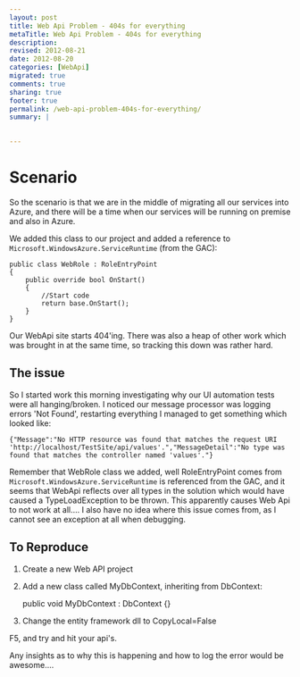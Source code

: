 ```yaml
---
layout: post
title: Web Api Problem - 404s for everything
metaTitle: Web Api Problem - 404s for everything
description: 
revised: 2012-08-21
date: 2012-08-20
categories: [WebApi]
migrated: true
comments: true
sharing: true
footer: true
permalink: /web-api-problem-404s-for-everything/
summary: | 
  

---
```

# Scenario
So the scenario is that we are in the middle of migrating all our services into Azure, and there will be a time when our services will be running on premise and also in Azure.

We added this class to our project and added a reference to `Microsoft.WindowsAzure.ServiceRuntime` (from the GAC):

    public class WebRole : RoleEntryPoint
    {
        public override bool OnStart()
        {
            //Start code
            return base.OnStart();
        }
    }

Our WebApi site starts 404'ing. There was also a heap of other work which was brought in at the same time, so tracking this down was rather hard.

## The issue
So I started work this morning investigating why our UI automation tests were all hanging/broken. I noticed our message processor was logging errors 'Not Found', restarting everything I managed to get something which looked like:

    {"Message":"No HTTP resource was found that matches the request URI 'http://localhost/TestSite/api/values'.","MessageDetail":"No type was found that matches the controller named 'values'."}

Remember that WebRole class we added, well RoleEntryPoint comes from `Microsoft.WindowsAzure.ServiceRuntime` is referenced from the GAC, and it seems that WebApi reflects over all types in the solution which would have caused a TypeLoadException to be thrown. This apparently causes Web Api to not work at all.... I also have no idea where this issue comes from, as I cannot see an exception at all when debugging.

## To Reproduce
1. Create a new Web API project
2. Add a new class called MyDbContext, inheriting from DbContext:

	public void MyDbContext : DbContext {}
	
3. Change the entity framework dll to CopyLocal=False

F5, and try and hit your api's. 

Any insights as to why this is happening and how to log the error would be awesome....